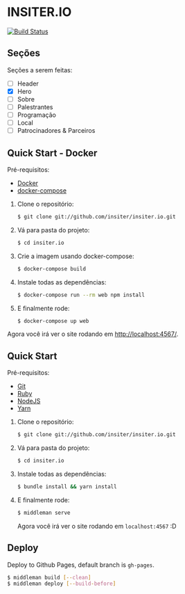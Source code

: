 # INSITER.IO

[![Build Status](https://travis-ci.org/insiter/insiter.io.svg?branch=master)](https://travis-ci.org/insiter/insiter.io)

## Seções
Seções a serem feitas:

- [ ] Header
- [x] Hero
- [ ] Sobre
- [ ] Palestrantes
- [ ] Programação
- [ ] Local
- [ ] Patrocinadores & Parceiros

## Quick Start - Docker

Pré-requisitos:

  * [Docker](http://www.docker.com)
  * [docker-compose](https://docs.docker.com/compose/)

1. Clone o repositório:

    ```sh
    $ git clone git://github.com/insiter/insiter.io.git
    ```

2. Vá para pasta do projeto:

    ```sh
    $ cd insiter.io
    ```

3. Crie a imagem usando docker-compose:

    ```sh
    $ docker-compose build
    ```

3. Instale todas as dependências:

    ```sh
    $ docker-compose run --rm web npm install
    ```

5. E finalmente rode:

    ```sh
    $ docker-compose up web
    ```

Agora você irá ver o site rodando em [http://localhost:4567/](http://localhost:4567/).

## Quick Start

Pré-requisitos:
  * [Git](http://git-scm.com/downloads/)
  * [Ruby](https://www.ruby-lang.org/en/downloads/)
  * [NodeJS](http://nodejs.org/download/)
  * [Yarn](https://yarnpkg.com/en/docs/install)

1. Clone o repositório:

    ```sh
    $ git clone git://github.com/insiter/insiter.io.git
    ```

2. Vá para pasta do projeto:

    ```sh
    $ cd insiter.io
    ```

3. Instale todas as dependências:

    ```sh
    $ bundle install && yarn install
    ```

4. E finalmente rode:

    ```sh
    $ middleman serve
    ```
   Agora você irá ver o site rodando em `localhost:4567` :D

## Deploy

Deploy to Github Pages, default branch is `gh-pages`.

```bash
$ middleman build [--clean]
$ middleman deploy [--build-before]
```
